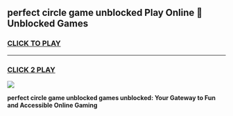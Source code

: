 
## perfect circle game unblocked Play Online 👋 Unblocked Games
<h3>
<a href="https://premium.freeplayer.one?title=perfect_circle_game_unblocked&ref=19F">CLICK TO PLAY</a></h3>
<hr>

<h3>
<a href="https://premium.freeplayer.one?title=perfect_circle_game_unblocked&ref=19F">CLICK 2 PLAY</a>
  
</h3>

<a href="https://premium.freeplayer.one?title=perfect_circle_game_unblocked&ref=19F"><img src="https://clearcache.store/games.png"></a>


**perfect circle game unblocked games unblocked: Your Gateway to Fun and Accessible Online Gaming**

